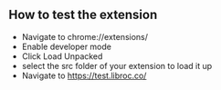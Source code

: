 ## How to test the extension

 - Navigate to chrome://extensions/
 - Enable developer mode
 - Click Load Unpacked
 - select the src folder of your extension to load it up
 - Navigate to https://test.libroc.co/